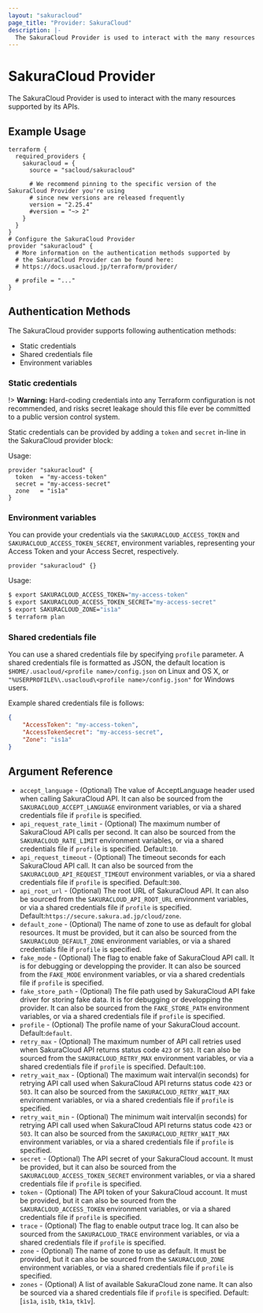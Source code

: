 ```yaml
---
layout: "sakuracloud"
page_title: "Provider: SakuraCloud"
description: |-
  The SakuraCloud Provider is used to interact with the many resources supported by its APIs.
---
```


# SakuraCloud Provider

The SakuraCloud Provider is used to interact with the many resources supported by its APIs.

## Example Usage

```hcl
terraform {
  required_providers {
    sakuracloud = {
      source = "sacloud/sakuracloud"

      # We recommend pinning to the specific version of the SakuraCloud Provider you're using
      # since new versions are released frequently
      version = "2.25.4"
      #version = "~> 2"
    }
  }
}
# Configure the SakuraCloud Provider
provider "sakuracloud" {
  # More information on the authentication methods supported by
  # the SakuraCloud Provider can be found here:
  # https://docs.usacloud.jp/terraform/provider/

  # profile = "..."
}
```

## Authentication Methods

The SakuraCloud provider supports following authentication methods:

- Static credentials
- Shared credentials file
- Environment variables

### Static credentials ###

!> **Warning:** Hard-coding credentials into any Terraform configuration is not
recommended, and risks secret leakage should this file ever be committed to a
public version control system.

Static credentials can be provided by adding a `token` and `secret`
in-line in the SakuraCloud provider block:

Usage:

```hcl
provider "sakuracloud" {
  token  = "my-access-token"
  secret = "my-access-secret"
  zone   = "is1a"
}
```
### Environment variables

You can provide your credentials via the `SAKURACLOUD_ACCESS_TOKEN` and
`SAKURACLOUD_ACCESS_TOKEN_SECRET`, environment variables, representing your 
Access Token and your Access Secret, respectively. 

```hcl
provider "sakuracloud" {}
```

Usage:

```sh
$ export SAKURACLOUD_ACCESS_TOKEN="my-access-token"
$ export SAKURACLOUD_ACCESS_TOKEN_SECRET="my-access-secret"
$ export SAKURACLOUD_ZONE="is1a"
$ terraform plan
```

### Shared credentials file

You can use a shared credentials file by specifying `profile` parameter.
A shared credentials file is formatted as JSON, the default location is `$HOME/.usacloud/<profile name>/config.json` on Linux and OS X, or
`"%USERPROFILE%\.usacloud\<profile name>/config.json"` for Windows users.

Example shared credentials file is follows:

```json
{
	"AccessToken": "my-access-token",
	"AccessTokenSecret": "my-access-secret",
	"Zone": "is1a"
}
```

## Argument Reference

* `accept_language` - (Optional) The value of AcceptLanguage header used when calling SakuraCloud API. It can also be sourced from the `SAKURACLOUD_ACCEPT_LANGUAGE` environment variables, or via a shared credentials file if `profile` is specified.
* `api_request_rate_limit` - (Optional) The maximum number of SakuraCloud API calls per second. It can also be sourced from the `SAKURACLOUD_RATE_LIMIT` environment variables, or via a shared credentials file if `profile` is specified. Default:`10`.
* `api_request_timeout` - (Optional) The timeout seconds for each SakuraCloud API call. It can also be sourced from the `SAKURACLOUD_API_REQUEST_TIMEOUT` environment variables, or via a shared credentials file if `profile` is specified. Default:`300`.
* `api_root_url` - (Optional) The root URL of SakuraCloud API. It can also be sourced from the `SAKURACLOUD_API_ROOT_URL` environment variables, or via a shared credentials file if `profile` is specified. Default:`https://secure.sakura.ad.jp/cloud/zone`.
* `default_zone` - (Optional) The name of zone to use as default for global resources. It must be provided, but it can also be sourced from the `SAKURACLOUD_DEFAULT_ZONE` environment variables, or via a shared credentials file if `profile` is specified.
* `fake_mode` - (Optional) The flag to enable fake of SakuraCloud API call. It is for debugging or developping the provider. It can also be sourced from the `FAKE_MODE` environment variables, or via a shared credentials file if `profile` is specified.
* `fake_store_path` - (Optional) The file path used by SakuraCloud API fake driver for storing fake data. It is for debugging or developping the provider. It can also be sourced from the `FAKE_STORE_PATH` environment variables, or via a shared credentials file if `profile` is specified.
* `profile` - (Optional) The profile name of your SakuraCloud account. Default:`default`.
* `retry_max` - (Optional) The maximum number of API call retries used when SakuraCloud API returns status code `423` or `503`. It can also be sourced from the `SAKURACLOUD_RETRY_MAX` environment variables, or via a shared credentials file if `profile` is specified. Default:`100`.
* `retry_wait_max` - (Optional) The maximum wait interval(in seconds) for retrying API call used when SakuraCloud API returns status code `423` or `503`.  It can also be sourced from the `SAKURACLOUD_RETRY_WAIT_MAX` environment variables, or via a shared credentials file if `profile` is specified.
* `retry_wait_min` - (Optional) The minimum wait interval(in seconds) for retrying API call used when SakuraCloud API returns status code `423` or `503`. It can also be sourced from the `SAKURACLOUD_RETRY_WAIT_MAX` environment variables, or via a shared credentials file if `profile` is specified.
* `secret` - (Optional) The API secret of your SakuraCloud account. It must be provided, but it can also be sourced from the `SAKURACLOUD_ACCESS_TOKEN_SECRET` environment variables, or via a shared credentials file if `profile` is specified.
* `token` - (Optional) The API token of your SakuraCloud account. It must be provided, but it can also be sourced from the `SAKURACLOUD_ACCESS_TOKEN` environment variables, or via a shared credentials file if `profile` is specified.
* `trace` - (Optional) The flag to enable output trace log. It can also be sourced from the `SAKURACLOUD_TRACE` environment variables, or via a shared credentials file if `profile` is specified.
* `zone` - (Optional) The name of zone to use as default. It must be provided, but it can also be sourced from the `SAKURACLOUD_ZONE` environment variables, or via a shared credentials file if `profile` is specified.
* `zones` - (Optional) A list of available SakuraCloud zone name. It can also be sourced via a shared credentials file if `profile` is specified. Default:[`is1a`, `is1b`, `tk1a`, `tk1v`].


